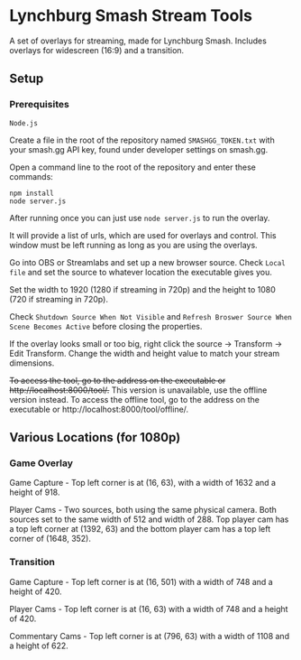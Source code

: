 
# Lynchburg Smash Stream Tools
A set of overlays for streaming, made for Lynchburg Smash. Includes overlays for widescreen (16:9) and a transition.

## Setup
### Prerequisites

    Node.js

Create a file in the root of the repository named `SMASHGG_TOKEN.txt` with your smash.gg API key, found under developer settings on smash.gg.

Open a command line to the root of the repository and enter these commands:

    npm install
    node server.js

After running once you can just use `node server.js` to run the overlay.

It will provide a list of urls, which are used for overlays and control. This window must be left running as long as you are using the overlays.

Go into OBS or Streamlabs and set up a new browser source. Check `Local file` and set the source to whatever location the executable gives you.

Set the width to 1920 (1280 if streaming in 720p) and the height to 1080 (720 if streaming in 720p).

Check `Shutdown Source When Not Visible` and `Refresh Broswer Source When Scene Becomes Active` before closing the properties.

If the overlay looks small or too big, right click the source -> Transform -> Edit Transform. Change the width and height value to match your stream dimensions.

~~To access the tool, go to the address on the executable or http://localhost:8000/tool/.~~ This version is unavailable, use the offline version instead.
To access the offline tool, go to the address on the executable or http://localhost:8000/tool/offline/.

## Various Locations (for 1080p)
### Game Overlay
Game Capture - Top left corner is at (16, 63), with a width of 1632 and a height of 918.

Player Cams - Two sources, both using the same physical camera. Both sources set to the same width of 512 and width of 288. Top player cam has a top left corner at (1392, 63) and the bottom player cam has a top left corner of (1648, 352).

### Transition
Game Capture - Top left corner is at (16, 501) with a width of 748 and a height of 420.

Player Cams - Top left corner is at (16, 63) with a width of 748 and a height of 420.

Commentary Cams - Top left corner is at (796, 63) with a width of 1108 and a height of 622.
